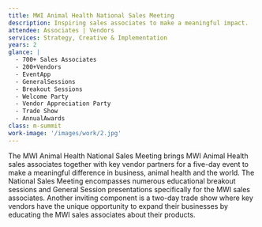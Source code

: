 ```yaml
---
title: MWI Animal Health National Sales Meeting
description: Inspiring sales associates to make a meaningful impact.
attendee: Associates | Vendors
services: Strategy, Creative & Implementation
years: 2
glance: |
  - 700+ Sales Associates
  - 200+Vendors
  - EventApp
  - GeneralSessions
  - Breakout Sessions
  - Welcome Party
  - Vendor Appreciation Party
  - Trade Show
  - AnnualAwards
class: m-summit
work-image: '/images/work/2.jpg'
---
```


The MWI Animal Health National Sales Meeting brings MWI Animal Health sales associates together with key vendor partners for a five-day event to make a meaningful difference in business, animal health and the world. The National Sales Meeting encompasses numerous educational breakout sessions and General Session presentations specifically for the MWI sales associates. Another inviting component is a two-day trade show where key vendors have the unique opportunity to expand their businesses by educating the MWI sales associates about their products.
